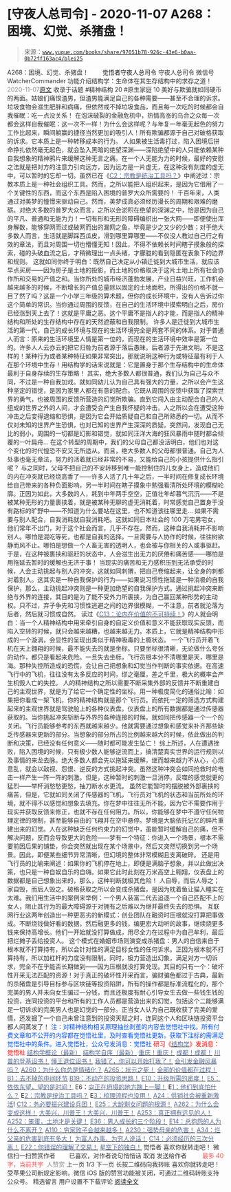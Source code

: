 # [守夜人总司令] - 2020-11-07 A268：困境、幻觉、杀猪盘！

> 来源：[`www.yuque.com/books/share/97051b78-926c-43e6-b0aa-0b72ff163ac4/blei25`](https://www.yuque.com/books/share/97051b78-926c-43e6-b0aa-0b72ff163ac4/blei25)

<ne-p id="520f42f3293818f927861ebbd5b15da4_p_0" data-lake-id="520f42f3293818f927861ebbd5b15da4_p_0"><ne-text id="uc1b87322" style="color: rgb(51, 51, 51);">A268：困境、幻觉、杀猪盘！</ne-text></ne-p> <ne-p id="c2fedab264dafa7e6490f48edab19230" data-lake-id="c2fedab264dafa7e6490f48edab19230"><ne-text id="u3560d7e7" ne-fontsize="12" style="color: rgb(255, 255, 255);">原创</ne-text><ne-text id="u176b19d8" ne-fontsize="14">觉悟者</ne-text><ne-text id="uc60da32a" ne-fontsize="14">守夜人总司令</ne-text></ne-p> <ne-p id="0e97791c9dda31884ed5315932da13d9" data-lake-id="0e97791c9dda31884ed5315932da13d9"><ne-text id="u74fb96c0" ne-fontsize="14" ne-bold="true" style="color: rgb(51, 51, 51);">守夜人总司令</ne-text></ne-p> <ne-p id="f379c2cbb78c09062692b89db914db8d" data-lake-id="f379c2cbb78c09062692b89db914db8d"><ne-text id="u41150e34" ne-fontsize="14" style="color: rgb(51, 51, 51);">微信号</ne-text><ne-text id="uf47da41e" ne-fontsize="14" style="color: rgb(51, 51, 51);">WatcherCommander</ne-text></ne-p> <ne-p id="60b46b338b14971fa3d3d920a6660092" data-lake-id="60b46b338b14971fa3d3d920a6660092"><ne-text id="ucbead9c9" ne-fontsize="14" style="color: rgb(51, 51, 51);">功能介绍</ne-text><ne-text id="u65ef3fa4" ne-fontsize="14" style="color: rgb(51, 51, 51);">结构学：生命体在其生存结构中的求存之道！</ne-text></ne-p> <ne-p id="7957681981c3296ad0b4f7d921c65b0a" data-lake-id="7957681981c3296ad0b4f7d921c65b0a"><ne-text id="u34adade6" style="color: rgb(140, 140, 140);">2020-11-07</ne-text>[<ne-text id="u031c735d" ne-fontsize="14">原文</ne-text>](https://mp.weixin.qq.com/s?__biz=MzAxNDk1NjI2Mw==&mid=2247486009&idx=1&sn=7041a3af3fc2ccf02f7fdfab8522ebdc&chksm=9b8a29b1acfda0a7f535679478aa338c726ba4b1010fbe5c9fc0ee6cff5b2b875c8ad6503225&scene=27#wechat_redirect&cpage=90)</ne-p> <ne-p id="184cae853f6973d899e51fbe481fd3e4" data-lake-id="184cae853f6973d899e51fbe481fd3e4"><ne-text id="ua030d3fa" style="color: rgb(51, 51, 51);">收录于话题</ne-text></ne-p> <ne-p id="842dab8b8aa237cc9fba681a836ce9fd" data-lake-id="842dab8b8aa237cc9fba681a836ce9fd"><ne-text id="u915f4d28" style="color: rgb(51, 51, 51);">#精神结构 20</ne-text></ne-p> <ne-p id="b89b427d49f7a118e7a81e79034891c2" data-lake-id="b89b427d49f7a118e7a81e79034891c2"><ne-text id="u81fb613d" style="color: rgb(51, 51, 51);">#原生家庭 10</ne-text></ne-p> <ne-p id="39b29e5d64fc52e53b13b98c7fb4ec8e" data-lake-id="39b29e5d64fc52e53b13b98c7fb4ec8e"><ne-text id="u4702202c" style="color: rgb(47, 48, 52);">美好与欺骗就如同硬币的两面。姑娘们痛恨渣男，但渣男能满足自己的各种需要——甚至不合理的诉求。垃圾食物会滋生肥胖和病痛，但依然戒不掉垃圾食品，而且每一次吃的时候都会自我催眠：吃一点没关系！</ne-text></ne-p> <ne-p id="e36f7a217ef89b2b0512409267e70097" data-lake-id="e36f7a217ef89b2b0512409267e70097"><ne-text id="ua9dde448" ne-bold="true" style="color: rgb(47, 48, 52);">在泡沫破裂的金融危机中，热情高涨的乌合之众每一次都会这样自我催眠：这一次不一样！</ne-text><ne-text id="u1f926b4c" style="color: rgb(47, 48, 52);">为什么会这样呢？与年复一年毫无起色的努力工作比起来，瞬间躺赢的捷径当然更加的吸引人！</ne-text><ne-text id="ub05de6a0" ne-bold="true" style="color: rgb(47, 48, 52);">所有欺骗都源于自己对破格获取的诉求。它本质上是一种转移成本的行为。</ne-text></ne-p> <ne-p id="cc3a6ac157909c774a05ef631f26ae9d" data-lake-id="cc3a6ac157909c774a05ef631f26ae9d"><ne-text id="u88d89d3e" style="color: rgb(47, 48, 52);">人如果被生活毒打过，陷入困境后拼命挣扎依然毫无起色，就会坠入黑暗的绝望深渊——深陷绝望中的人只能依赖某种自我想象的精神鸦片来缓解这种无言之痛。在一个人无能为力的时候，最好的安慰之法就是把对方的注意力引向远方，因为远方是一片虚无，在这种没有刻度的虚无中，可以暂时的忘却一切。虽然已在《</ne-text>[<ne-text id="u1b8731de" style="color: rgb(87, 107, 149);">C2：宗教是统治工具吗？</ne-text>](http://mp.weixin.qq.com/s?__biz=MzAxNDk1NjI2Mw==&mid=2247483901&idx=1&sn=f5d9f8c7bd84370c79adae921351e813&chksm=9b8a2275acfdab63fde093d76ff82e01d0e2fd43ea675f77fd17fd51a15873d4d10499f5338d&scene=21#wechat_redirect)<ne-text id="u28c73cf9" style="color: rgb(47, 48, 52);">》中阐述过：</ne-text><ne-text id="u7e9084fd" style="color: rgb(53, 53, 53);">宗教本质上是一种社会组织工具。然而，之所以能把人组织起来，是因为它借用了一个关键性的东西，而这个东西是陷入困境的普罗大众所需要的！</ne-text></ne-p> <ne-p id="5178efccebed88bf7e57febd81383a59" data-lake-id="5178efccebed88bf7e57febd81383a59"><ne-text id="u390b4378" style="color: rgb(47, 48, 52);">千百年来，人类通过对美梦的憧憬来驱动自己。然而，美梦成真必须经历漫长的周期和艰难的磨砺。</ne-text><ne-text id="u48256763" ne-bold="true" style="color: rgb(47, 48, 52);">对绝大多数的普罗大众而言，之所以会淤积在绝望的深渊之中，恰是因为自己的平凡、普通和无能为力！</ne-text><ne-text id="u1415607e" style="color: rgb(47, 48, 52);">一切有形和无形的障碍编织出一张大网——即便使出浑身解数，能够穿网而过或破网而出的漏网之鱼，毕竟是少之又少的少数；对于绝大多数人而言，生活就是脚踩西瓜皮，滑到哪里算哪里——不仅没人教过自己行之有效的章法，而且对周围一切也懵懂无知！因此，不得不依赖长时间瞎子摸象般的探索，碰的头破血流之后，才稍微理出一点头绪，才朦胧的看到隐匿在表象下的边界和规则。</ne-text></ne-p> <ne-p id="c015f6b3943cd07811548835d0726d46" data-lake-id="c015f6b3943cd07811548835d0726d46"><ne-text id="ud0f0c258" style="color: rgb(47, 48, 52);">这就如同你终于明白：既然自己决定从小镇迁徙到大城市生活，就应该早点买房——因为房子是土地的投影，而土地的价格取决于这片土地上所有社会协作所和交易的产值之和。当你所处的城市经济蓬勃发展，产业日益兴旺，工作机会越来越多的时候，不断增长的产值总量除以固定的土地面积，所得出的价格不就一目了然了吗？这是一个小学三年级的算术题，但你的成长环境中，没有人告诉过你这个简单的常识。当你通过周围的反馈，在自己的生活环境中摸索明白之后，房价已经涨到天上去了！这就是平庸之恶。这个平庸不是指人的才能，而是指人的精神结构和所处的生存结构中存在的天然遮蔽和自我限制。</ne-text></ne-p> <ne-p id="bef890ecc8f38b4308520fc22f547b81" data-lake-id="bef890ecc8f38b4308520fc22f547b81"><ne-text id="u6cc2fe07" style="color: rgb(47, 48, 52);">许多人是迁徙到大城市生活的第一代，自己的成长环境与现在的生活环境完全是两套不同的体系。对于普通人而言：原来的生活环境里人情是第一位的，而现在的生活环境中效率是第一位的。许多人人云亦云的把它归咎为前者源于落后愚昧，后者源于先进文明。不是这样的！某种行为或者某种特征如果非常突出，那就说明这种行为或特征最有利于人在那个环境中生存！用结构学的话来说就是：它是置身于那个生存结构中的生命体最利于自身存续的生存策略！</ne-text></ne-p> <ne-p id="417f66b3a2a35e0f07f6f52dc174aa4d" data-lake-id="417f66b3a2a35e0f07f6f52dc174aa4d"><ne-text id="u2fb09560" style="color: rgb(47, 48, 52);">其实，绝大多数人都很普通，我们认为自己与众不同，不过是一种自我加戏。就如同幼儿认为自己具有强大的力量，之所以会产生这种坚定的错觉，是因为家里人都在有意的配合。它既从周围的反馈中获取了探索世界的勇气，也被周围的反馈所营造的幻觉所欺骗。直到它闯入由主动配合自己的人组成的世界之外的人间，才会遭受会产生自我怀疑的冲击。人之所以会在遭受这种冲击之后变得退缩和恐惧，是因为它会开始质疑自己和自己所熟悉的一切。从而不仅对未知的世界产生恐惧，也对已知的世界产生深深的质疑。突然间，发现自己无比的弱小，周围的一切都是幻影和错觉，就如同汪洋大海的狂风暴雨中随时都会倾覆的一叶扁舟…</ne-text></ne-p> <ne-p id="a57cd0ee2f778e8346f5c160d03301bb" data-lake-id="a57cd0ee2f778e8346f5c160d03301bb"><ne-text id="u9f36348f" style="color: rgb(47, 48, 52);">在这个转型的周期中，我们的父母自己都没活明白，他们也对这个变化的时代惶恐不安又无所适从。而且，绝大多数人的父母都很普通。自己为人处事也毫无章法，努力的活着就已经非常的不易，又能给自己的小孩提供什么指引呢？</ne-text></ne-p> <ne-p id="b5c3e6066a2374c62c3c0315ec498cfb" data-lake-id="b5c3e6066a2374c62c3c0315ec498cfb"><ne-text id="u879fcca8" style="color: rgb(47, 48, 52);">与之同时，父母不把自己的不安转移到唯一能控制住的儿女身上，造成他们的内在冲突就已经烧高香了——许多人活了几十年之后，一半时间在修复成长环境给自己带来的各种负面影响，另一半时间在瞎子摸象中勉强看清所处环境的模糊轮廓。正因为如此，大多数的人，耗到中年两手空空，正值壮年却暮气沉沉——不是被某种无形的力量裹挟着，就是被某种无聊的虚无消耗着，时常感觉自己置身于没有路标的旷野中——不知道为什么要站在这里，也不知道该往哪里走…</ne-text></ne-p> <ne-p id="c50a411228fdf3fba17c592983846504" data-lake-id="c50a411228fdf3fba17c592983846504"><ne-text id="u34b4a00a" style="color: rgb(47, 48, 52);">如果不需要与别人配合，自我消耗就自我消耗吧。这就如同日本社会的 100 万宅男宅女，他们常年不出门，对于这个社会而言，几乎不存在。然而，这种自我消耗并不影响别人。哪怕是混吃等死，也都是自我的选择。一旦需要与人协作的时候，往往树欲静而风不止。哪怕是想做一个人畜无害的透明人，也会被与你相关的人或事驱赶。于是，在这种被裹挟和驱赶的状态中，人会滋生出无力的厌倦和痛苦感——哪怕是用拖延去暂时的缓解也无济于事！</ne-text></ne-p> <ne-p id="1252e5d16114bfddbdb4312abad56fbf" data-lake-id="1252e5d16114bfddbdb4312abad56fbf"><ne-text id="u0718ae4e" style="color: rgb(47, 48, 52);">当现实的痛苦和无力感积压到无法承受的时候，人会主动挑起与别人的冲突，这就如同刺猬，把自己卷缩起来，让全身的刺都对着别人。这其实是一种自我保护的行为——如果说习惯性拖延是一种消极的自我保护，那么，主动挑起冲突则是一种更加绝望的自我保护方式。通过挑起冲突来断绝与外界的连接，其目的是为了能不受外力所裹挟，为自己赢回某种形势的主动权。只不过，弃子争先和习惯性逃避之间的边界很模糊，一不注意，前者就沦落为后者，然后就习惯成自然。</ne-text></ne-p> <ne-p id="b36261b22ad9707815e5fbb4fa83c744" data-lake-id="b36261b22ad9707815e5fbb4fa83c744"><ne-text id="u7d7cc3e7" style="color: rgb(47, 48, 52);">读过《</ne-text>[<ne-text id="ucec81c3a" style="color: rgb(87, 107, 149);">C13：论内在价值的不可持续！</ne-text>](http://mp.weixin.qq.com/s?__biz=MzIzMDYwOTM0Mg==&mid=2247484552&idx=1&sn=b1146088789a25d7e8f305fbababb49b&chksm=e8b19c59dfc6154fbc0ae78035cbdc7fc8d2b06b68ecc28e65525c1646c9afe65a4514fb245f&scene=21#wechat_redirect)<ne-text id="u95576dc7" style="color: rgb(47, 48, 52);">》的人就会明白：当一个人精神结构中用来牵引自身的自定义价值和意义不能获取现实反馈，而陷入空转的时候，就只会越来越糟，也越来越无力。本质上，它就是精神结构中形成的一个漩涡，会显性的呈现出类似于精神吸毒的上瘾状态。</ne-text></ne-p> <ne-p id="d46e9efd7883fbf2aab134aeba165b53" data-lake-id="d46e9efd7883fbf2aab134aeba165b53"><ne-text id="ub80fabe1" style="color: rgb(47, 48, 52);">一个飞行员开着飞机在天上翱翔的时候，最不能失去的就是坐标。只要坐标很清晰，无论做什么夸张的动作，都只是看起来危险。一旦失去坐标，飞行员根本分不清哪里是天，哪里是海。那种失控所造成的恐慌，会让自己把想象和幻觉当作判断的事实依据。在高速飞行中的飞机，往往没有太多反应的时间，缪之毫厘，差之千里，极大的概率会产生机毁人亡的失控。</ne-text></ne-p> <ne-p id="4043925182a7acd44405621c8f3d4407" data-lake-id="4043925182a7acd44405621c8f3d4407"><ne-text id="ucf0c0f2e" style="color: rgb(51, 51, 51);">人的精神结构之所以需要不断采集外部的反馈并不断重建自己的主观世界，就是为了给它一个确定性的坐标。用一种极度简化的通俗比喻：如果把你看成一架飞机，你的精神结构就是那个飞行员。而依托一定的筛选方式构建起来的主观世界就是驾驶舱上的各种仪表盘。仪表盘上的所有数据都是通过传感器获取的。当你挑起冲突斩断与外界的各种连接的时候，就如同把传感器一个一个的关闭。飞行员能够参考的东西就越来越少。他就需要通过想象和感觉来补齐那些缺乏传感器来更新的部分。当想象的部分所占的比例越来越大的时候，依此做出的判断和决策，已经没有任何意义——随时都可能发生坠亡！</ne-text></ne-p> <ne-p id="00c80fbdaa267c6a894aead09b1125bf" data-lake-id="00c80fbdaa267c6a894aead09b1125bf"><ne-text id="u6aa8da50" style="color: rgb(51, 51, 51);">综上所述，人在遭遇挫败，陷入困境的时候，只有极少数人能够逆流而上，搞清楚真实世界的运行规则以及事情的来龙去脉。绝大多数人都会先以拖延来缓解，继而越来越力不从心，心烦意乱，就会以敌视、怨恨、逆反的方式挑起冲突。虽然这种冲突会如同抢救时的电击一样产生一阵一阵的刺激。但是，这种暂时的刺激一旦消停，反噬的感觉就更的猛烈——举杯消愁愁更愁，抽刀断水水更流。</ne-text></ne-p> <ne-p id="08f6dc4b0714ff9832f122fc5f73663d" data-lake-id="08f6dc4b0714ff9832f122fc5f73663d"><ne-text id="u555b641d" style="color: rgb(51, 51, 51);">虽然它能暂时的摆脱被外部裹挟的痛苦，但是，它就如同关闭了传感器的飞机，飞行员对飞机的状态和当前所处的环境，就不得不以感觉和想象去填充。你在梦中往往无所不能，因为它不需要作用于现实并获取反馈来修正，也就不存在任何阻力。所以，你能够在梦中不遵守任何物理定律的限制，甚至能够自由的飞翔并在空中悬停。梦境是大脑依托记忆的碎片重建出来的幻觉。人在这种缺乏任何约束力的幻觉中，虽能暂时缓解自己的痛，但不解决问题，反而会导致更大的危险——梦有一个特征：你进入一个场景，根本不需要前因后果的铺垫，你会突然就出现在某个场景中，然后又突然切换到另一个场景。因此，即便某些细节异常清晰，但幻境的整体非常模糊且支离破碎。</ne-text></ne-p> <ne-p id="18c51d2e0bd1263a94e752baa23f0d2e" data-lake-id="18c51d2e0bd1263a94e752baa23f0d2e"><ne-text id="ua8390fcc" style="color: rgb(51, 51, 51);">还是用飞行员的比喻来阐述：如果你的飞机停在地上，即便是满脑子想象，并以此做出决策，也只是一种自娱自乐的自嗨。如果它此时此刻在万米高空上翱翔，仪表盘上的数据都是自己想象出来的，那么，这种判断就极其危险！</ne-text></ne-p> <ne-p id="e2760a62fd4164e926e14d4c270c39fa" data-lake-id="e2760a62fd4164e926e14d4c270c39fa"><ne-text id="ucc4a115a" style="color: rgb(51, 51, 51);">人自辱，而后人辱之；家自毁，而后人毁之。破格获取之所以会变成杀猪盘，是因为枕着鱼让猫入睡实在太难。我们用生活中的案例来举例：</ne-text><ne-text id="u302fb9c4" style="color: rgb(47, 48, 52);">一个男人装富二代去追逐一个自己匹配不上的女人，阻止其行为的最大障碍源于对拥有之后难以为继并最终失去的恐惧。</ne-text></ne-p> <ne-p id="e13e9e6b8726ae263c59795f6b1141fa" data-lake-id="e13e9e6b8726ae263c59795f6b1141fa"><ne-text id="u40f85212" style="color: rgb(47, 48, 52);">互联网行业这两年创造出一种更恶劣的新模式：创业团队在融资时压根就没打算把事做成。不断烧钱做好看的数据，然后融更多的钱，编更宏大动听的故事，继续烧更多钱来保持高增长。他们一开始就没打算做成，用尽全力在过程中为自己牟利，最后把烂摊子丢给投资人。</ne-text></ne-p> <ne-p id="047946719d0aa80201d8e3130ea9a723" data-lake-id="047946719d0aa80201d8e3130ea9a723"><ne-text id="u711c19fb" style="color: rgb(47, 48, 52);">这个模式在婚姻市场则演变成杀猪盘：男人的自信来自于根本就不打算持有，所以会针对性的满足目标女性的任何诉求。正因为根本就不打算持有，所以加杠杆的力度没有限制。同时，极力营造出幻象，满足对方一切诉求，完全不在乎能否长期做到——因为压根就没打算兑现。其目的只有一个：破坏性开采无法匹配的资源！对于真正的破坏性开采而言，骗财骗色都过于古典，最新的杀猪盘是引导目标参与区块链等投资陷阱，所有的操作都是标准流程化的，那个完美的男人并未向女生骗过一分钱，而且还极度有耐心引导女生去做一些钱生钱的投资，连同投资的平台和所有的工作人员都是营造出来的幻觉，包括这个二能够满足一切诉求的完美男人也是幻觉的一部分。正当女人认为自己既收获了完美的爱情，还发掘了一个自己未曾注意到的投资天赋之时，连同这个人和区块链投资平台都人间蒸发了！</ne-text></ne-p> <ne-p id="6aef323a624aac1a15b395331cdfb0ad" data-lake-id="6aef323a624aac1a15b395331cdfb0ad"><ne-text id="u51e1c112" ne-bold="true" style="color: rgb(0, 82, 255);">注：对精神结构相关原理抽丝剥茧的内容去觉悟社中找。所有付费文章和不公开的内容都在觉悟社里，及时查看觉悟社更新。获取下注标的需满足觉悟社中的条件。进入觉悟社，公众号发消息：觉悟社</ne-text></ne-p> <ne-p id="16acc04d965a4639a392fb5e2fd5b461" data-lake-id="16acc04d965a4639a392fb5e2fd5b461"><ne-text id="ua6d626bc" style="color: rgb(255, 0, 0);">研习《</ne-text>[<ne-text id="ud1689e1a" style="color: rgb(87, 107, 149);">结构学</ne-text>](https://mp.weixin.qq.com/mp/appmsgalbum?action=getalbum&album_id=1318317199878225920&__biz=MzAxNDk1NjI2Mw==#wechat_redirect)<ne-text id="u700b1bf4" style="color: rgb(255, 0, 0);">》发消息</ne-text><ne-text id="u018780b0" ne-bold="true" style="color: rgb(255, 0, 0);">：觉悟社</ne-text></ne-p>  <ne-p id="67d8eb51ffabe271fd538e2bc46d7738" data-lake-id="67d8eb51ffabe271fd538e2bc46d7738"><ne-card data-card-name="image" data-card-type="inline" id="YD1zg" data-event-boundary="card" style="color: rgb(51, 51, 51);"><ne-p id="8f9b2073893532dd427ec990050f7882" data-lake-id="8f9b2073893532dd427ec990050f7882">[<ne-text id="u7fc3450c" style="color: rgb(87, 107, 149);">结构学概论（最新）</ne-text>](http://mp.weixin.qq.com/s?__biz=MzAxNDk1NjI2Mw==&mid=2247485167&idx=1&sn=d5e962eff4a8e9770c83bc87d19d07f3&chksm=9b8a2567acfdac7154f7a62996dca874e5d186b44f3d120dcb633760318788c42d304e325313&scene=21#wechat_redirect)</ne-p> <ne-p id="9d9b91d06ba06710342c4f53df260641" data-lake-id="9d9b91d06ba06710342c4f53df260641">[<ne-text id="u594ebbee" style="color: rgb(87, 107, 149);">结构学自序（最新）</ne-text>](http://mp.weixin.qq.com/s?__biz=MzAxNDk1NjI2Mw==&mid=2247485327&idx=1&sn=5a8c9a6499c84e1c3129ca7cb41e0ac7&chksm=9b8a2407acfdad112471c12c6b86e4e914116dbb6d6588fa726a72e0aafa01d9c1b9fd24a738&scene=21#wechat_redirect)</ne-p> <ne-p id="c9eacd23920bced00bc18b0db0079d80" data-lake-id="c9eacd23920bced00bc18b0db0079d80">[<ne-text id="u1ded8f4c" style="color: rgb(87, 107, 149);">重庆！重庆！</ne-text>](http://mp.weixin.qq.com/s?__biz=MzAxNDk1NjI2Mw==&mid=2247485354&idx=1&sn=331128611c478feede60317e963239a5&chksm=9b8a2422acfdad3448a9bcc0f9745f4367028e8a9b0a307f7c01c2690c398560a4be5e43492c&scene=21#wechat_redirect)</ne-p> <ne-p id="60899e3947cafe4c018e91716baab280" data-lake-id="60899e3947cafe4c018e91716baab280">[<ne-text id="ub03e0202" style="color: rgb(87, 107, 149);">成都！成都！</ne-text>](http://mp.weixin.qq.com/s?__biz=MzIzMDYwOTM0Mg==&mid=2247484576&idx=1&sn=432e1df31f0735f0c93636776e97a859&chksm=e8b19c71dfc615671c9204af66bb0ffdb622fb2545b0387734a662feaa8e8be57d3063f59c5a&scene=21#wechat_redirect)</ne-p> <ne-p id="78aff1520f98fc30c0bdc38d3e5634ef" data-lake-id="78aff1520f98fc30c0bdc38d3e5634ef">[<ne-text id="u9750cbcd" style="color: rgb(87, 107, 149);">川普的登基诏书！</ne-text>](http://mp.weixin.qq.com/s?__biz=MzAxNDk1NjI2Mw==&mid=2247485994&idx=1&sn=1386947b02dcf7859a430b95973dba4e&chksm=9b8a29a2acfda0b4b96fe0f26e71de347de1898f6fd1a2f59280cbabc6976ca0c5e4958ba74a&scene=21#wechat_redirect)</ne-p> <ne-p id="fb48c41f17bb1e1a5f74138dd95ec993" data-lake-id="fb48c41f17bb1e1a5f74138dd95ec993">[<ne-text id="ucac9a02e" style="color: rgb(87, 107, 149);">懂王退位诏书！</ne-text>](http://mp.weixin.qq.com/s?__biz=MzAxNDk1NjI2Mw==&mid=2247486004&idx=1&sn=e77bc895425f2b8d633a2bf520238a0b&chksm=9b8a29bcacfda0aa3896a444fe5d6d3e87b9dc80e5a3677a79d99060e640866df16420ce4458&scene=21#wechat_redirect)</ne-p> <ne-p id="7e89136bb5e1dbeee1ee7dd3c4e92af3" data-lake-id="7e89136bb5e1dbeee1ee7dd3c4e92af3">[<ne-text id="ue1a30ea9" style="color: rgb(87, 107, 149);">我错了，你可以开始打我了！</ne-text>](http://mp.weixin.qq.com/s?__biz=MzAxNDk1NjI2Mw==&mid=2247485999&idx=1&sn=cf73862e4a4a620b8f86bf46dcdded13&chksm=9b8a29a7acfda0b1b7cd96d16f7b90b45778890c64e687bc2350f051efa0f10269ac78cb456c&scene=21#wechat_redirect)</ne-p> <ne-p id="1413f08b022669fdc9dcfce1b72c94f4" data-lake-id="1413f08b022669fdc9dcfce1b72c94f4">[<ne-text id="u7fe28ba3" style="color: rgb(87, 107, 149);">会引发金融风暴吗？</ne-text>](http://mp.weixin.qq.com/s?__biz=MzIzMDYwOTM0Mg==&mid=2247484522&idx=1&sn=2c70396adcb6dc54df34052ca924aac5&chksm=e8b19cbbdfc615ad03c4de063af6eb3dcd8af5e3b20e71438206304d6b44ad150fc6d8b8e9ff&scene=21#wechat_redirect)</ne-p> <ne-p id="56d6b2d9c2407c8d793316195cbad489" data-lake-id="56d6b2d9c2407c8d793316195cbad489">[<ne-text id="u4a99fa2d" style="color: rgb(87, 107, 149);">A260：为什么你总是情绪化？</ne-text>](http://mp.weixin.qq.com/s?__biz=MzAxNDk1NjI2Mw==&mid=2247485923&idx=1&sn=6e1e4a5b0b44a3ac652fe5b32b56ac07&chksm=9b8a2a6bacfda37d56d0717875b11867d9f7426fb815a36f43aebb438d135b81c8d69c3ab006&scene=21#wechat_redirect)</ne-p> <ne-p id="9622a07b727cb643487260489292d524" data-lake-id="9622a07b727cb643487260489292d524">[<ne-text id="u4c5768b7" style="color: rgb(87, 107, 149);">A265：状元之死！</ne-text>](http://mp.weixin.qq.com/s?__biz=MzAxNDk1NjI2Mw==&mid=2247485989&idx=1&sn=e68f095a30726390b5c2d9eceeca7ab3&chksm=9b8a29adacfda0bbcb9a223e21127e23a2ce9aa8b1d060735a724e7e2cbe96e3bafd5b425a9a&scene=21#wechat_redirect)</ne-p> <ne-p id="67308d73312a2229be69aa1155736ff0" data-lake-id="67308d73312a2229be69aa1155736ff0">[<ne-text id="u0519c9ba" style="color: rgb(87, 107, 149);">全部的价值都在过程！</ne-text>](http://mp.weixin.qq.com/s?__biz=MzAxNDk1NjI2Mw==&mid=2247485888&idx=1&sn=f9765bb5c7a4b9f5ad472f7484094e2d&chksm=9b8a2a48acfda35e1616382e077254eee1ce9e45629c2e043b3c0ff5e0a10d888ed0910b78c7&scene=21#wechat_redirect)</ne-p> <ne-p id="02b9ce54a891ced89af6321553c1fa72" data-lake-id="02b9ce54a891ced89af6321553c1fa72">[<ne-text id="ubd6ada9b" style="color: rgb(87, 107, 149);">B1：去不掉的中间环节</ne-text>](http://mp.weixin.qq.com/s?__biz=MzIzMDYwOTM0Mg==&mid=2247483903&idx=1&sn=e8a21cb816d6a27d869f81463805a208&chksm=e8b1992edfc610380f54d91f9acc9844820c77ce8a5bcedb4f36372c406647f45fd2514a6a77&scene=21#wechat_redirect)</ne-p> <ne-p id="b700f5e2e215a7c091dd3967e42dcbed" data-lake-id="b700f5e2e215a7c091dd3967e42dcbed">[<ne-text id="ub3b8e64e" style="color: rgb(87, 107, 149);">B19：不动产的投资思路！</ne-text>](http://mp.weixin.qq.com/s?__biz=MzIzMDYwOTM0Mg==&mid=2247484069&idx=1&sn=a13a6e590a21b27fd1356718b3a2dcd3&chksm=e8b19a74dfc613622b23c7233732cbb1d499c75f9b7ac3047cdeaee3a34eeae7d3b4871429f1&scene=21#wechat_redirect)</ne-p> <ne-p id="7d9e1c7662edf310b0a97cb66fba536d" data-lake-id="7d9e1c7662edf310b0a97cb66fba536d">[<ne-text id="u4db7f392" style="color: rgb(87, 107, 149);">E10：升级所需的密度！</ne-text>](http://mp.weixin.qq.com/s?__biz=MzAxNDk1NjI2Mw==&mid=2247485337&idx=1&sn=e93780b3d10de5b467e71f326eb12838&chksm=9b8a2411acfdad07d858079223ba3eda77fe88caa8d769030eb67c15f5511fab584f8d1244ca&scene=21#wechat_redirect)</ne-p> <ne-p id="b58b92f958b756edaa8e783c2e4ed663" data-lake-id="b58b92f958b756edaa8e783c2e4ed663">[<ne-text id="u6163846d" style="color: rgb(87, 107, 149);">E5：依依东望，望的是时间！</ne-text>](http://mp.weixin.qq.com/s?__biz=MzIzMDYwOTM0Mg==&mid=2247483860&idx=1&sn=b5b01ae82ff764ce2806251e3f2a809f&chksm=e8b19905dfc61013607735eb7782299c9a4d7a39a8b15a7b46182ef20eda3ffe9f6ed6337e1f&scene=21#wechat_redirect)</ne-p> <ne-p id="ebe5665c1dedf5fb58ca25d754330fdf" data-lake-id="ebe5665c1dedf5fb58ca25d754330fdf"><ne-text id="u386ed80b" style="color: rgb(51, 51, 51);">E6：</ne-text>[<ne-text id="u0a592496" style="color: rgb(87, 107, 149);">向正在坍塌的地方踹上一脚！</ne-text>](http://mp.weixin.qq.com/s?__biz=MzAxNDk1NjI2Mw==&mid=2247483789&idx=1&sn=5e44b7b524c3dc4bb7705f49ed0a44a3&chksm=9b8a2205acfdab139e4b1d44ef6702b09c9fbf79505340205d13fbdaa33207a997f54bee0e97&scene=21#wechat_redirect)</ne-p> <ne-p id="3f503862a6200bacc42b9872b53fbe49" data-lake-id="3f503862a6200bacc42b9872b53fbe49"><ne-text id="ufd5bd7d7" style="color: rgb(11, 1, 20);">E</ne-text>[<ne-text id="u4b9dbe2e" style="color: rgb(87, 107, 149);">1：他们到底怕什么？</ne-text>](http://mp.weixin.qq.com/s?__biz=MzAxNDk1NjI2Mw==&mid=2247483898&idx=1&sn=1b0a50386e9e89d2750dec717236f0aa&chksm=9b8a2272acfdab64235b35ee5e91b8cac6172144207251636e1345fc570aa1601f59eff7f442&scene=21#wechat_redirect)</ne-p> <ne-p id="b4cef0595a26c5ab7920a47286e89a89" data-lake-id="b4cef0595a26c5ab7920a47286e89a89"><ne-text id="u391db016" style="color: rgb(11, 1, 20);">E</ne-text>[<ne-text id="u213a1616" style="color: rgb(87, 107, 149);">2：宗教是统治工具吗？</ne-text>](http://mp.weixin.qq.com/s?__biz=MzAxNDk1NjI2Mw==&mid=2247483901&idx=1&sn=f5d9f8c7bd84370c79adae921351e813&chksm=9b8a2275acfdab63fde093d76ff82e01d0e2fd43ea675f77fd17fd51a15873d4d10499f5338d&scene=21#wechat_redirect)</ne-p> <ne-p id="91319f64efe97ddb0b261c3b985d8112" data-lake-id="91319f64efe97ddb0b261c3b985d8112"><ne-text id="u026452f1" style="color: rgb(11, 1, 20);">E</ne-text>[<ne-text id="u1a0d8581" style="color: rgb(87, 107, 149);">3：梳理流程也没用！</ne-text>](http://mp.weixin.qq.com/s?__biz=MzAxNDk1NjI2Mw==&mid=2247483989&idx=1&sn=ee70dacfd980f041379d91ae947ece44&chksm=9b8a21ddacfda8cb28bf62d6f53531e8a8ebce2de96396e50ec7e7e144fffe502ec6faee3415&scene=21#wechat_redirect)</ne-p> <ne-p id="476d259743c41b525a76b19d7b94cfe2" data-lake-id="476d259743c41b525a76b19d7b94cfe2">[<ne-text id="ube0dd3ed" style="color: rgb(87, 107, 149);">A24：供销社会被重新激活</ne-text>](http://mp.weixin.qq.com/s?__biz=MzAxNDk1NjI2Mw==&mid=2247484249&idx=1&sn=b8af24c3440b291292b1ed4eddfcfaec&chksm=9b8a20d1acfda9c79045cf72415a403a655fcbcc03483c9b2970fd289e28f7c18a998142039c&scene=21#wechat_redirect)<ne-text id="u5f678738" style="color: rgb(11, 1, 20);">!</ne-text></ne-p> <ne-p id="1f50cf96c18d9e80aaaba2f53ff93005" data-lake-id="1f50cf96c18d9e80aaaba2f53ff93005">[<ne-text id="u705c8f64" style="color: rgb(87, 107, 149);">C12：务必要振兴建设兵团！</ne-text>](http://mp.weixin.qq.com/s?__biz=MzAxNDk1NjI2Mw==&mid=2247484193&idx=1&sn=88c86597191d0c97a411f9ea6f7b7c5d&chksm=9b8a20a9acfda9bfae819e8e42531fe6d523dd244ef0fc0c0787ab812540108c181f7ec2ffa9&scene=21#wechat_redirect)</ne-p> <ne-p id="e21b2a21f49ddf73643ba224f67fc078" data-lake-id="e21b2a21f49ddf73643ba224f67fc078">[<ne-text id="ueb2b34ca" style="color: rgb(87, 107, 149);">E25：大龄剩女问题的根源！</ne-text>](http://mp.weixin.qq.com/s?__biz=MzIzMDYwOTM0Mg==&mid=2247484587&idx=1&sn=3335cb9dd973ae9f9c9279a0388bbe33&chksm=e8b19c7adfc6156c752a5edad793fc1d8db424d6b609ce62f26f78537b3b41e83ea47aca2929&scene=21#wechat_redirect)</ne-p> <ne-p id="25dc0806c3c28816fa88848a131fe5bd" data-lake-id="25dc0806c3c28816fa88848a131fe5bd">[<ne-text id="ud217b57e" style="color: rgb(87, 107, 149);">A262：为什么会变成这样！</ne-text>](http://mp.weixin.qq.com/s?__biz=MzIzMDYwOTM0Mg==&mid=2247484706&idx=1&sn=5ca043ccf8e8e37fa1b92dc64b676c54&chksm=e8b19df3dfc614e536b260c443b18902be1d0043e8d0be9bc1e7399af61a6baeeec6485ba015&scene=21#wechat_redirect)</ne-p> <ne-p id="e5608d6c9d0ea76b0a43c0f5c46a0ba1" data-lake-id="e5608d6c9d0ea76b0a43c0f5c46a0ba1">[<ne-text id="u4f9bb254" style="color: rgb(87, 107, 149);">大美兴，川普王！大美兴，川普王！</ne-text>](http://mp.weixin.qq.com/s?__biz=MzIzMDYwOTM0Mg==&mid=2247484697&idx=1&sn=9f591794bbbf03db85d5cf43fb68b09a&chksm=e8b19dc8dfc614de1a28502672f9a3913e22f4aa51586f65015d8d929f89abeb1fe13fa20ec7&scene=21#wechat_redirect)</ne-p> <ne-p id="858d4776497059687423a69da9842385" data-lake-id="858d4776497059687423a69da9842385">[<ne-text id="uc9595c79" style="color: rgb(87, 107, 149);">A253：真正拥有远见的人！</ne-text>](http://mp.weixin.qq.com/s?__biz=MzIzMDYwOTM0Mg==&mid=2247484654&idx=1&sn=5826086165322478b2f0fbdbfe4f321e&chksm=e8b19c3fdfc61529bf931903efc689bc8b756a292fddf971cdda369691ad320d85e6e2d53b5b&scene=21#wechat_redirect)</ne-p> <ne-p id="cf2319933d29183ce54c26797882ef99" data-lake-id="cf2319933d29183ce54c26797882ef99">[<ne-text id="u887a685d" style="color: rgb(87, 107, 149);">A252：笨蛋，土地才是关键！</ne-text>](http://mp.weixin.qq.com/s?__biz=MzIzMDYwOTM0Mg==&mid=2247484626&idx=1&sn=4e43f2ef656aef28fba94ae72d295fb9&chksm=e8b19c03dfc615154ee4587f8facc3446de42f7189175385d3ee3d35c04264487aca3a9f6585&scene=21#wechat_redirect)</ne-p> <ne-p id="4003c912ae65b4115b54564e6e1936ad" data-lake-id="4003c912ae65b4115b54564e6e1936ad">[<ne-text id="u09c3ae35" style="color: rgb(87, 107, 149);">E36：男人成长的三个阶段！</ne-text>](http://mp.weixin.qq.com/s?__biz=MzIzMDYwOTM0Mg==&mid=2247484322&idx=1&sn=c300d9466951d36645128c5167ca5934&chksm=e8b19b73dfc61265dde1bb437a9945db0c1d9c7fe1cbffe1feec995c9dde8a6eb99272dc86a9&scene=21#wechat_redirect)</ne-p> <ne-p id="56d7485421d72a8338d03abe9b9c8435" data-lake-id="56d7485421d72a8338d03abe9b9c8435">[<ne-text id="u1fe3bd9d" style="color: rgb(87, 107, 149);">E14：总抱怨的人为什么不离开？</ne-text>](http://mp.weixin.qq.com/s?__biz=MzIzMDYwOTM0Mg==&mid=2247484341&idx=1&sn=c266eb0136273f0b1219e0fd659daafc&chksm=e8b19b64dfc61272f157e1e17a76b2e83c6fd62a1beb78d60ea73a65463109b428cd9dd6ce7a&scene=21#wechat_redirect)</ne-p> <ne-p id="b93071b5fa2147fbee16054622509fcd" data-lake-id="b93071b5fa2147fbee16054622509fcd">[<ne-text id="ua853465c" style="color: rgb(87, 107, 149);">A110：穷家败子会越来越多！</ne-text>](http://mp.weixin.qq.com/s?__biz=MzAxNDk1NjI2Mw==&mid=2247484897&idx=1&sn=84e1c8a85eb385c04f400095d47d55eb&chksm=9b8a2669acfdaf7f7a431a12c057023ae123aaa855b0f9d48a98c21eae27788632beb60765c9&scene=21#wechat_redirect)</ne-p> <ne-p id="7e24b5ddf7424f41ed1f887d57b16475" data-lake-id="7e24b5ddf7424f41ed1f887d57b16475">[<ne-text id="u11c28572" style="color: rgb(87, 107, 149);">A230：强势母亲的危害！</ne-text>](http://mp.weixin.qq.com/s?__biz=MzAxNDk1NjI2Mw==&mid=2247485580&idx=1&sn=2cc3edbadc35fe694b34e553e609e93f&chksm=9b8a2b04acfda21277dcce494459ecb73b606a954a7e020e03498408591b33bead008575f0f7&scene=21#wechat_redirect)</ne-p> <ne-p id="2104df04a506e5677663c448743ca0e6" data-lake-id="2104df04a506e5677663c448743ca0e6">[<ne-text id="u7eb8b861" style="color: rgb(87, 107, 149);">A34：烂父亲的危害到底有多大！</ne-text>](http://mp.weixin.qq.com/s?__biz=MzIzMDYwOTM0Mg==&mid=2247483986&idx=1&sn=984fbf5e696f7a3f34f25dcf93037cea&chksm=e8b19a83dfc61395d629a54503920505c42a73a62b9e72308ed4ea0d66c509ca66a1a3138ea5&scene=21#wechat_redirect)</ne-p> <ne-p id="c6d702395937e9fe320d094e66800733" data-lake-id="c6d702395937e9fe320d094e66800733">[<ne-text id="u0f4a4236" style="color: rgb(87, 107, 149);">为富人办事，为穷人说话！</ne-text>](http://mp.weixin.qq.com/s?__biz=MzIzMDYwOTM0Mg==&mid=2247484462&idx=1&sn=195ebab17907fba73c69ae7a11bc40ad&chksm=e8b19cffdfc615e9b2f88327d492813afa3656859f4d67a6d831ac1cf684a54b760a8b8edcd6&scene=21#wechat_redirect)</ne-p> <ne-p id="51095ed4c6d9083047b0131a5ec3a2df" data-lake-id="51095ed4c6d9083047b0131a5ec3a2df">[<ne-text id="ubff45006" style="color: rgb(87, 107, 149);">C14：必须经历的三次分离！</ne-text>](http://mp.weixin.qq.com/s?__biz=MzIzMDYwOTM0Mg==&mid=2247484570&idx=1&sn=8b703e78588f205a2d30ed92965ca02b&chksm=e8b19c4bdfc6155d0c23c600f072529d99023d0ea49f5e7364a1112f6ac9ff3285c0e7ef7ccb&scene=21#wechat_redirect)</ne-p> <ne-p id="adefbcaef7740b188b037bb80bf1ae7b" data-lake-id="adefbcaef7740b188b037bb80bf1ae7b">[<ne-text id="ub363770d" style="color: rgb(87, 107, 149);">E22：你错误的理解了交易！</ne-text>](http://mp.weixin.qq.com/s?__biz=MzIzMDYwOTM0Mg==&mid=2247484534&idx=1&sn=4da3b80744c11ff93a064a7a2d4b7c06&chksm=e8b19ca7dfc615b18eaa929a98f58a9ff6f4b63436cfa078a3157f29d854f17c571baf2de47d&scene=21#wechat_redirect)</ne-p> <ne-p id="935711a696b0cd2880106af234aaba9f" data-lake-id="935711a696b0cd2880106af234aaba9f">[<ne-text id="u308d6b24" style="color: rgb(87, 107, 149);">星空下的独白！</ne-text>](http://mp.weixin.qq.com/s?__biz=MzAxNDk1NjI2Mw==&mid=2247484550&idx=1&sn=fa82f3305cc05c03bebea3852dd822b6&chksm=9b8a270eacfdae181964706c9ba3ccde2a315f3f6e21011f6296b060e0e14384ad0485da97f9&scene=21#wechat_redirect)</ne-p> <ne-p id="af664ec7ea805e8d19c87b2345db3074" data-lake-id="af664ec7ea805e8d19c87b2345db3074"><ne-text id="u6f4f4d2d" style="color: rgb(51, 51, 51);">觉悟者</ne-text></ne-p> <ne-p id="9dc268a8cca4590ccfaeb50b1e66a115" data-lake-id="9dc268a8cca4590ccfaeb50b1e66a115"><ne-text id="u9deb6990" style="color: rgb(51, 51, 51);">喜欢你就转走吧！</ne-text></ne-p> <ne-p id="a8159bcb8fb7bab6bedd1f9c18c4d95e" data-lake-id="a8159bcb8fb7bab6bedd1f9c18c4d95e"><ne-text id="u82615761" ne-bold="true" style="color: rgb(51, 51, 51);">微信扫一扫赞赏作者</ne-text><ne-text id="u99b9eba2" ne-bold="true" style="color: rgb(255, 255, 255);">赞赏</ne-text></ne-p> <ne-p id="6b6af67abba1583f4dbe402538c793ef" data-lake-id="6b6af67abba1583f4dbe402538c793ef"><ne-text id="u2b664bfd" style="color: rgb(51, 51, 51);">已喜欢，</ne-text><ne-text id="u9978587c">对作者说句悄悄话</ne-text></ne-p> <ne-p id="196df34d7cba4f515b2f7a92bb3ed4dc" data-lake-id="196df34d7cba4f515b2f7a92bb3ed4dc"><ne-text id="u716abef0" style="color: rgb(51, 51, 51);">取消</ne-text></ne-p> <ne-p id="03b5c2031c936503cc7f5d81df2e8ef0" data-lake-id="03b5c2031c936503cc7f5d81df2e8ef0"><ne-text id="u6e9835b5" ne-fontsize="14" ne-bold="true" style="color: rgb(51, 51, 51);">发送给作者</ne-text></ne-p> <ne-p id="a6e7c5efd7f5a9b706da4ab062cb3dde" data-lake-id="a6e7c5efd7f5a9b706da4ab062cb3dde"><ne-text id="u809a0d6b" ne-bold="true" style="color: rgb(255, 255, 255);">发送</ne-text></ne-p> <ne-p id="080c74d705b0f027da44b8cdb5b24f08" data-lake-id="080c74d705b0f027da44b8cdb5b24f08"><ne-text id="u3f0f27f9" ne-fontsize="13" style="color: rgb(250, 81, 81);">最多 40 字，当前共字</ne-text></ne-p> <ne-p id="6637f401e8a4968860d99a875b896419" data-lake-id="6637f401e8a4968860d99a875b896419"><ne-text id="u51400e63" style="color: rgb(136, 136, 136);"> 人赞赏</ne-text></ne-p> <ne-p id="3782adba5fcfbae4c7772e32cd945496" data-lake-id="3782adba5fcfbae4c7772e32cd945496"><ne-text id="u76ebc39d" style="color: rgb(51, 51, 51);">上一页</ne-text> <ne-text id="u5e5c1000">1</ne-text><ne-text id="u79d823cc" style="color: rgb(51, 51, 51);">/3 下一页</ne-text></ne-p> <ne-p id="205e70a3ba393d4c90a9c6405bddc82d" data-lake-id="205e70a3ba393d4c90a9c6405bddc82d"><ne-text id="u5441b56f" style="color: rgb(51, 51, 51);">长按二维码向我转账</ne-text></ne-p> <ne-p id="689ae9909bc54653291cca9002f213f1" data-lake-id="689ae9909bc54653291cca9002f213f1"><ne-text id="u269d69bd" style="color: rgb(51, 51, 51);">喜欢你就转走吧！</ne-text></ne-p> <ne-p id="bb2b319c96671cfc6c0380b0a8428b8c" data-lake-id="bb2b319c96671cfc6c0380b0a8428b8c"><ne-text id="uda72b9ac" style="color: rgb(51, 51, 51);">受苹果公司新规定影响，微信 iOS 版的赞赏功能被关闭，可通过二维码转账支持公众号。</ne-text></ne-p> <ne-h3 id="4yY4u" data-lake-id="4yY4u"><ne-heading-ext><ne-heading-anchor></ne-heading-anchor><ne-heading-fold></ne-heading-fold></ne-heading-ext><ne-heading-content><ne-text id="ue30b26e4" ne-fontsize="16" style="color: rgb(51, 51, 51);">精选留言</ne-text></ne-heading-content></ne-h3> <ne-p id="31e63871dd5101579d9750bbcd405b38" data-lake-id="31e63871dd5101579d9750bbcd405b38"><ne-text id="u865218b8" style="color: rgb(51, 51, 51);">用户设置不下载评论</ne-text></ne-p> <ne-p id="73070c61e931db7731f9f7633f5c4d67" data-lake-id="73070c61e931db7731f9f7633f5c4d67">[<ne-text id="u834ca2b1">阅读全文</ne-text>](https://t.zsxq.com/Qb2F2NJ)</ne-p></ne-card></ne-p>